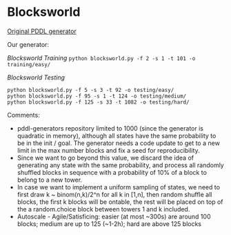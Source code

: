 # Blocksworld

[Original PDDL generator](https://github.com/AI-Planning/pddl-generators/tree/main/blocksworld)

Our generator:

_Blocksworld Training_
`python blocksworld.py -f 2 -s 1 -t 101 -o training/easy/`

_Blocksworld Testing_
```shell
python blocksworld.py -f 5 -s 3 -t 92 -o testing/easy/
python blocksworld.py -f 95 -s 1 -t 124 -o testing/medium/
python blocksworld.py -f 125 -s 33 -t 1082 -o testing/hard/
```

Comments:
- pddl-generators repository limited to 1000 (since the generator is quadratic in memory), although all states have the same probability to be in the init / goal. The generator needs a code update to get to a new limit in the max number blocks and fix a seed for reproducibility.
- Since we want to go beyond this value, we discard the idea of generating any state with the same probability, and process all randomly shuffled blocks in sequence with a probability of 10% of a block to belong to a new tower. 
- In case we want to implement a uniform sampling of states, we need to first draw k ~ binom(n,k)/2^n for all k in [1,n], then random shuffle all blocks, the first k blocks will be ontable, the rest will be placed on top of the a random.choice block between towers 1 and k included.
- Autoscale - Agile/Satisficing: easier (at most ~300s) are around 100 blocks; medium are up to 125 (~1-2h); hard are above 125 blocks


